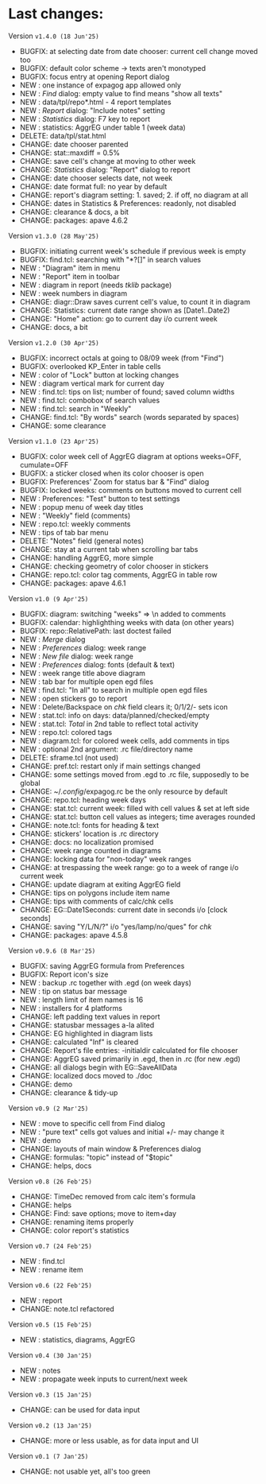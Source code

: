 # Last changes:


Version `v1.4.0 (18 Jun'25)`

  - BUGFIX: at selecting date from date chooser: current cell change moved too
  - BUGFIX: default color scheme -> texts aren't monotyped
  - BUGFIX: focus entry at opening Report dialog
  - NEW   : one instance of expagog app allowed only
  - NEW   : *Find* dialog: empty value to find means "show all texts"
  - NEW   : data/tpl/repo*.html - 4 report templates
  - NEW   : *Report* dialog: "Include notes" setting
  - NEW   : *Statistics* dialog: F7 key to report
  - NEW   : statistics: AggrEG under table 1 (week data)
  - DELETE: data/tpl/stat.html
  - CHANGE: date chooser parented
  - CHANGE: stat::maxdiff = 0.5%
  - CHANGE: save cell's change at moving to other week
  - CHANGE: *Statistics* dialog: "Report" dialog to report
  - CHANGE: date chooser selects date, not week
  - CHANGE: date format full: no year by default
  - CHANGE: report's diagram setting: 1. saved; 2. if off, no diagram at all
  - CHANGE: dates in Statistics & Preferences: readonly, not disabled
  - CHANGE: clearance & docs, a bit
  - CHANGE: packages: apave 4.6.2

Version `v1.3.0 (28 May'25)`

  - BUGFIX: initiating current week's schedule if previous week is empty
  - BUGFIX: find.tcl: searching with "*?[]" in search values
  - NEW   : "Diagram" item in menu
  - NEW   : "Report" item in toolbar
  - NEW   : diagram in report (needs *tklib* package)
  - NEW   : week numbers in diagram
  - CHANGE: diagr::Draw saves current cell's value, to count it in diagram
  - CHANGE: Statistics: current date range shown as [Date1..Date2)
  - CHANGE: "Home" action: go to current day i/o current week
  - CHANGE: docs, a bit


Version `v1.2.0 (30 Apr'25)`

  - BUGFIX: incorrect octals at going to 08/09 week (from "Find")
  - BUGFIX: overlooked KP_Enter in table cells
  - NEW   : color of "Lock" button at locking changes
  - NEW   : diagram vertical mark for current day
  - NEW   : find.tcl: tips on list; number of found; saved column widths
  - NEW   : find.tcl: combobox of search values
  - NEW   : find.tcl: search in "Weekly"
  - CHANGE: find.tcl: "By words" search (words separated by spaces)
  - CHANGE: some clearance


Version `v1.1.0 (23 Apr'25)`

  - BUGFIX: color week cell of AggrEG diagram at options weeks=OFF, cumulate=OFF
  - BUGFIX: a sticker closed when its color chooser is open
  - BUGFIX: Preferences' Zoom for status bar & "Find" dialog
  - BUGFIX: locked weeks: comments on buttons moved to current cell
  - NEW   : Preferences: "Test" button to test settings
  - NEW   : popup menu of week day titles
  - NEW   : "Weekly" field (comments)
  - NEW   : repo.tcl: weekly comments
  - NEW   : tips of tab bar menu
  - DELETE: "Notes" field (general notes)
  - CHANGE: stay at a current tab when scrolling bar tabs
  - CHANGE: handling AggrEG, more simple
  - CHANGE: checking geometry of color chooser in stickers
  - CHANGE: repo.tcl: color tag comments, AggrEG in table row
  - CHANGE: packages: apave 4.6.1


Version `v1.0 (9 Apr'25)`

  - BUGFIX: diagram: switching "weeks" => \n added to comments
  - BUGFIX: calendar: highlighthing weeks with data (on other years)
  - BUGFIX: repo::RelativePath: last doctest failed
  - NEW   : *Merge* dialog
  - NEW   : *Preferences* dialog: week range
  - NEW   : *New file* dialog: week range
  - NEW   : *Preferences* dialog: fonts (default & text)
  - NEW   : week range title above diagram
  - NEW   : tab bar for multiple open egd files
  - NEW   : find.tcl: "In all" to search in multiple open egd files
  - NEW   : open stickers go to report
  - NEW   : Delete/Backspace on *chk* field clears it; 0/1/2/- sets icon
  - NEW   : stat.tcl: info on days: data/planned/checked/empty
  - NEW   : stat.tcl: *Total* in 2nd table to reflect total activity
  - NEW   : repo.tcl: colored tags
  - NEW   : diagram.tcl: for colored week cells, add comments in tips
  - NEW   : optional 2nd argument: .rc file/directory name
  - DELETE: sframe.tcl (not used)
  - CHANGE: pref.tcl: restart only if main settings changed
  - CHANGE: some settings moved from .egd to .rc file, supposedly to be global
  - CHANGE: ~/*.config*/expagog.rc be the only resource by default
  - CHANGE: repo.tcl: heading week days
  - CHANGE: stat.tcl: current week: filled with cell values & set at left side
  - CHANGE: stat.tcl: button cell values as integers; time averages rounded
  - CHANGE: note.tcl: fonts for heading & text
  - CHANGE: stickers' location is .rc directory
  - CHANGE: docs: no localization promised
  - CHANGE: week range counted in diagrams
  - CHANGE: locking data for "non-today" week ranges
  - CHANGE: at trespassing the week range: go to a week of range i/o current week
  - CHANGE: update diagram at exiting AggrEG field
  - CHANGE: tips on polygons include item name
  - CHANGE: tips with comments of calc/chk cells
  - CHANGE: EG::Date1Seconds: current date in seconds i/o [clock seconds]
  - CHANGE: saving "Y/L/N/?" i/o "yes/lamp/no/ques" for *chk*
  - CHANGE: packages: apave 4.5.8


Version `v0.9.6 (8 Mar'25)`

  - BUGFIX: saving AggrEG formula from Preferences
  - BUGFIX: Report icon's size
  - NEW   : backup .rc together with .egd (on week days)
  - NEW   : tip on status bar message
  - NEW   : length limit of item names is 16
  - NEW   : installers for 4 platforms
  - CHANGE: left padding text values in report
  - CHANGE: statusbar messages a-la alited
  - CHANGE: EG highlighted in diagram lists
  - CHANGE: calculated "Inf" is cleared
  - CHANGE: Report's file entries: -initialdir calculated for file chooser
  - CHANGE: AggrEG saved primarily in .egd, then in .rc (for new .egd)
  - CHANGE: all dialogs begin with EG::SaveAllData
  - CHANGE: localized docs moved to ./doc
  - CHANGE: demo
  - CHANGE: clearance & tidy-up


Version `v0.9 (2 Mar'25)`

  - NEW   : move to specific cell from Find dialog
  - NEW   : "pure text" cells got values and initial +/- may change it
  - NEW   : demo
  - CHANGE: layouts of main window & Preferences dialog
  - CHANGE: formulas: "topic" instead of "$topic"
  - CHANGE: helps, docs


Version `v0.8 (26 Feb'25)`

  - CHANGE: TimeDec removed from calc item's formula
  - CHANGE: helps
  - CHANGE: Find: save options; move to item+day
  - CHANGE: renaming items properly
  - CHANGE: color report's statistics


Version `v0.7 (24 Feb'25)`

  - NEW   : find.tcl
  - NEW   : rename item


Version `v0.6 (22 Feb'25)`

  - NEW   : report
  - CHANGE: note.tcl refactored


Version `v0.5 (15 Feb'25)`

  - NEW   : statistics, diagrams, AggrEG


Version `v0.4 (30 Jan'25)`

  - NEW   : notes
  - NEW   : propagate week inputs to current/next week


Version `v0.3 (15 Jan'25)`

  - CHANGE: can be used for data input


Version `v0.2 (13 Jan'25)`

  - CHANGE: more or less usable, as for data input and UI


Version `v0.1 (7 Jan'25)`

  - CHANGE: not usable yet, all's too green

